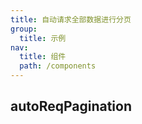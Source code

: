 ```yaml
---
title: 自动请求全部数据进行分页
group:
  title: 示例
nav:
  title: 组件
  path: /components
---
```


## autoReqPagination

<code src="../demos/autoReqPagination.tsx" />
